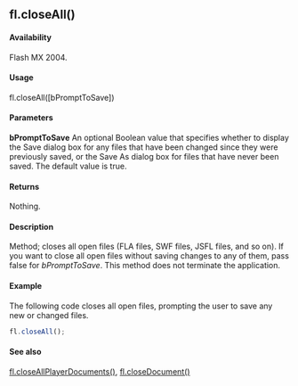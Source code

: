 ## fl.closeAll()

#### Availability

Flash MX 2004.

#### Usage

fl.closeAll([bPromptToSave])

#### Parameters

**bPromptToSave** An optional Boolean value that specifies whether to display the Save dialog box for any files that have been changed since they were previously saved, or the Save As dialog box for files that have never been saved. The default value is true.

#### Returns

Nothing.

#### Description

Method; closes all open files (FLA files, SWF files, JSFL files, and so on). If you want to close all open files without saving changes to any of them, pass false for *bPromptToSave*. This method does not terminate the application.

#### Example

The following code closes all open files, prompting the user to save any new or changed files.
```javascript
fl.closeAll();
```

#### See also

[fl.closeAllPlayerDocuments()](../flash_object_(fl)/fl8.md), [fl.closeDocument()](../flash_object_(fl)/fl9.md)

<span id="fl.closeAllPlayerDocuments()" class="anchor"></span>

